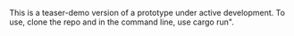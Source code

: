 This is a teaser-demo version of a prototype under active development.
To use, clone the repo and in the command line, use cargo run".
